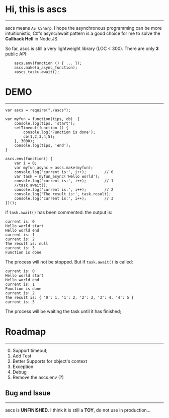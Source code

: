 # Hi, this is ascs
- - -
ascs means `AS CSharp`. I hope the asynchronous programming can be more intuitionistic, C#'s async/await pattern is a good choice for me to solve the **Callback Hell** in Node.JS.

So far, ascs is still a very lightweight library (LOC < 300). There are only **3** public API:

```
	ascs.env(function () { ... });
	ascs.make(a_async_function);
	<ascs_task>.await();
```

# DEMO
- - -
```
var ascs = require("./ascs");

var myfun = function(tips, cb)  {
    console.log(tips, 'start');
    setTimeout(function () {
        console.log('Function is done');
        cb(1,2,3,4,5);
    }, 3000);
    console.log(tips, 'end');
}

ascs.env(function() {
    var i = 0;
    var myfun_async = ascs.make(myfun);
    console.log('current is:', i++);        // 0
    var task = myfun_async('Hello world');
    console.log('current is:', i++);        // 1
    //task.await();
    console.log('current is:', i++);        // 2
    console.log('The result is:', task.result);
    console.log('current is:', i++);        // 3
})();

```

if `task.await()` has been commented. the output is:
```
current is: 0
Hello world start
Hello world end
current is: 1
current is: 2
The result is: null
current is: 3
Function is done
```

The process will not be stopped. But if `task.await()` is called:

```
current is: 0
Hello world start
Hello world end
current is: 1
Function is done
current is: 2
The result is: { '0': 1, '1': 2, '2': 3, '3': 4, '4': 5 }
current is: 3
```

The process will be waiting the task until it has finished;

# Roadmap
- - -
0. Support timeout;
1. Add Test
2. Better Supports for object's context
3. Exception
4. Debug
5. Remove the ascs.env (?)


## Bug and Issue
- - -
ascs is **UNFINISHED**. I think it is still a **TOY**, do not use in production...